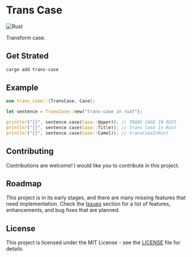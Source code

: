 # Trans Case

![Rust](https://img.shields.io/badge/Rust-DD3515?style=for-the-badge&logo=rust&logoColor=white)

Transform case.


## Get Strated

```bash
cargo add trans-case
```


## Example

```rs
use trans_case::{TransCase, Case};

let sentence = TransCase::new("trans-case in rust");

println!("{}", sentence.case(Case::Upper)); // TRANS CASE IN RUST
println!("{}", sentence.case(Case::Title)); // Trans Case In Rust
println!("{}", sentence.case(Case::Camel)); // transCaseInRust
```


## Contributing

Contributions are welcome! I would like you to contribute in this project.


## Roadmap

This project is in its early stages, and there are many missing features that need implementation. Check the [Issues](https://github.com/mdmahikaishar/trans-case/issues) section for a list of features, enhancements, and bug fixes that are planned.


## License

This project is licensed under the MIT License - see the [LICENSE](https://github.com/mdmahikaishar/trans-case/LICENSE) file for details.
